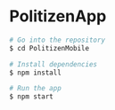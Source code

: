 # PolitizenApp

```bash
# Go into the repository
$ cd PolitizenMobile

# Install dependencies
$ npm install

# Run the app
$ npm start
```
